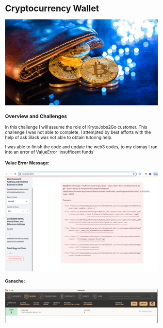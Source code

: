 # Cryptocurrency Wallet

![alt=""](Images/19-4-challenge-image.png)

### Overview and Challenges
In this challenge I will assume the role of KrytoJobs2Go customer. This challenge I was not able to complete, I attempted by best efforts with the help of ask Slack was not able to obtain tutoring help.

I was able to finish the code and update the web3 codes, to my dismay I ran into an error of ValueError 'insufficent funds'

#### Value Error Message:
![alt=""](Images/krypto_jobs.png)

#### Ganache:
![alt=""](Images/Ganache.png)
